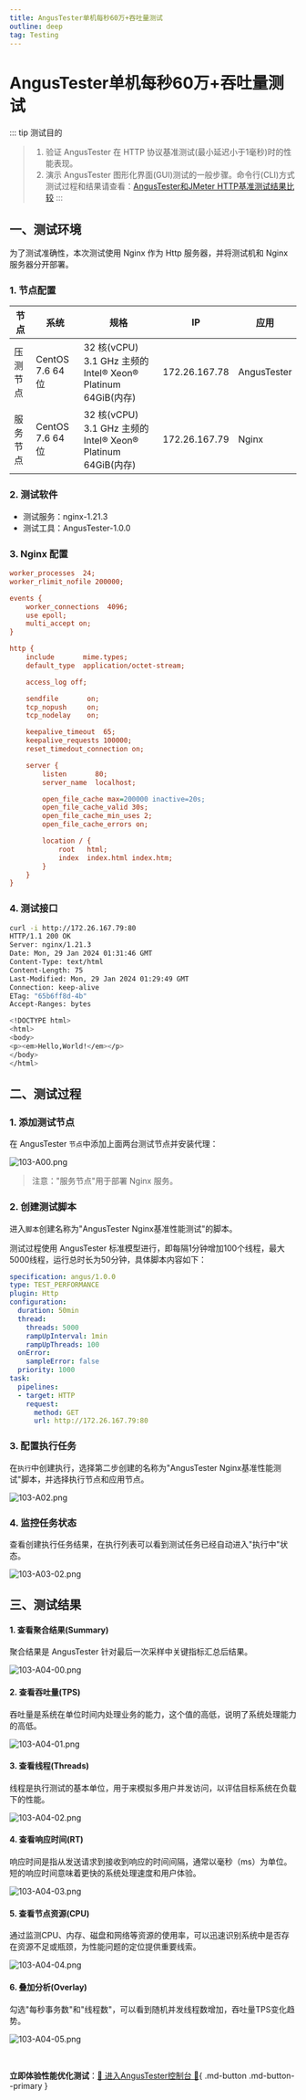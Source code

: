 ```yaml
---
title: AngusTester单机每秒60万+吞吐量测试
outline: deep
tag: Testing
---
```


# AngusTester单机每秒60万+吞吐量测试

::: tip 测试目的
> 1. 验证 AngusTester 在 HTTP 协议基准测试(最小延迟小于1毫秒)时的性能表现。
> 2. 演示 AngusTester 图形化界面(GUI)测试的一般步骤。命令行(CLI)方式测试过程和结果请查看：[AngusTester和JMeter HTTP基准测试结果比较](104-Nginx-Benchmark-AngusTester-vs-Jmeter.md)
:::

## 一、测试环境

为了测试准确性，本次测试使用 Nginx 作为 Http 服务器，并将测试机和 Nginx 服务器分开部署。

### 1. 节点配置

| 节点   | 系统              | 规格                                                     | IP            | 应用          |
|------|-----------------|--------------------------------------------------------|---------------|-------------|
| 压测节点 | CentOS 7.6 64 位 | 32 核(vCPU) 3.1 GHz 主频的 Intel® Xeon® Platinum 64GiB(内存) | 172.26.167.78 | AngusTester |
| 服务节点 | CentOS 7.6 64 位 | 32 核(vCPU) 3.1 GHz 主频的 Intel® Xeon® Platinum 64GiB(内存) | 172.26.167.79 | Nginx       |

### 2. 测试软件

- 测试服务：nginx-1.21.3
- 测试工具：AngusTester-1.0.0

### 3. Nginx 配置

```ini
worker_processes  24;
worker_rlimit_nofile 200000;

events {
    worker_connections  4096;
    use epoll;
    multi_accept on;
}

http {
    include       mime.types;
    default_type  application/octet-stream;

    access_log off;

    sendfile       on;
    tcp_nopush     on;
    tcp_nodelay    on;

    keepalive_timeout  65;
    keepalive_requests 100000;
    reset_timedout_connection on;

    server {
        listen       80;
        server_name  localhost;

        open_file_cache max=200000 inactive=20s;
        open_file_cache_valid 30s;
        open_file_cache_min_uses 2;
        open_file_cache_errors on;

        location / {
            root   html;
            index  index.html index.htm;
        }
    }
}
```

### 4. 测试接口

```bash
curl -i http://172.26.167.79:80
HTTP/1.1 200 OK
Server: nginx/1.21.3
Date: Mon, 29 Jan 2024 01:31:46 GMT
Content-Type: text/html
Content-Length: 75
Last-Modified: Mon, 29 Jan 2024 01:29:49 GMT
Connection: keep-alive
ETag: "65b6ff8d-4b"
Accept-Ranges: bytes

<!DOCTYPE html>
<html>
<body>
<p><em>Hello,World!</em></p>
</body>
</html>
```

## 二、测试过程

### 1. 添加测试节点

在 AngusTester `节点`中添加上面两台测试节点并安装代理：

![103-A00.png](images/103-A00.png)

> 注意："服务节点"用于部署 Nginx 服务。

### 2. 创建测试脚本

进入`脚本`创建名称为"AngusTester Nginx基准性能测试"的脚本。

测试过程使用 AngusTester 标准模型进行，即每隔1分钟增加100个线程，最大5000线程，运行总时长为50分钟，具体脚本内容如下：

```yaml
specification: angus/1.0.0
type: TEST_PERFORMANCE
plugin: Http
configuration:
  duration: 50min
  thread:
    threads: 5000
    rampUpInterval: 1min
    rampUpThreads: 100
  onError:
    sampleError: false
  priority: 1000
task:
  pipelines:
  - target: HTTP
    request:
      method: GET
      url: http://172.26.167.79:80
```

### 3. 配置执行任务

在`执行`中创建执行，选择第二步创建的名称为"AngusTester Nginx基准性能测试"脚本，并选择执行节点和应用节点。

![103-A02.png](images/103-A02.png)

### 4. 监控任务状态

查看创建执行任务结果，在执行列表可以看到测试任务已经自动进入"执行中"状态。

![103-A03-02.png](images/103-A03-02.png)

## 三、测试结果

#### 1. 查看聚合结果(Summary)

聚合结果是 AngusTester 针对最后一次采样中关键指标汇总后结果。

![103-A04-00.png](images/103-A04-00.png)

#### 2. 查看吞吐量(TPS)

吞吐量是系统在单位时间内处理业务的能力，这个值的高低，说明了系统处理能力的高低。

![103-A04-01.png](images/103-A04-01.png)

#### 3. 查看线程(Threads)

线程是执行测试的基本单位，用于来模拟多用户并发访问，以评估目标系统在负载下的性能。

![103-A04-02.png](images/103-A04-02.png)

#### 4. 查看响应时间(RT)

响应时间是指从发送请求到接收到响应的时间间隔，通常以毫秒（ms）为单位。短的响应时间意味着更快的系统处理速度和用户体验。

![103-A04-03.png](images/103-A04-03.png)

#### 5. 查看节点资源(CPU)

通过监测CPU、内存、磁盘和网络等资源的使用率，可以迅速识别系统中是否存在资源不足或瓶颈，为性能问题的定位提供重要线索。

![103-A04-04.png](images/103-A04-04.png)

#### 6. 叠加分析(Overlay)

勾选"每秒事务数"和"线程数"，可以看到随机并发线程数增加，吞吐量TPS变化趋势。

![103-A04-05.png](images/103-A04-05.png)

<br>

**立即体验性能优化测试**：[🔗 进入AngusTester控制台 🔗](https://gm.xcan.cloud/signin){ .md-button .md-button--primary }
